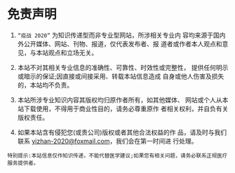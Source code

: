 # 免责声明

1. `“疫战 2020”` 为知识传递型而非专业型网站，所涉相关专业内 容均来源于国内外公开媒体、网站、刊物、报道，仅代表发布者、报 道者或作者本人观点和意见，与本站观点和立场无关。

2. 本站不对其相关专业信息的准确性、可靠性、时效性或完整性， 提供任何明示或暗示的保证;因直接或间接采用、转载本站信息造成 自身或他人伤害及损失的，本站均不负责。

3. 本站所涉专业知识内容其版权均归原作者所有，如其他媒体、 网站或个人从本站下载使用，不得用于商业性目的，请务必尊重原作 者相关权利，并自负有关版权责任。

4. 如果本站含有侵犯您(或贵公司)版权或者其他合法权益的作 品，请及时与我们联系 yizhan-2020@foxmail.com，我们会在第一时间进 行处理。

`特别提示:本站信息仅作知识传递，不能代替医学建议;如果您有相关问题，请务必联系正规医疗服务提供者。`